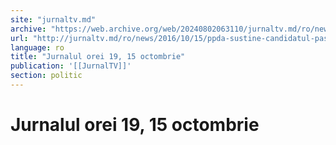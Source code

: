 ```yaml
---
site: "jurnaltv.md"
archive: "https://web.archive.org/web/20240802063110/jurnaltv.md/ro/news/2016/10/15/ppda-sustine-candidatul-pas-maia-sandu-10250024/"
url: "http://jurnaltv.md/ro/news/2016/10/15/ppda-sustine-candidatul-pas-maia-sandu-10250024/"
language: ro
title: "Jurnalul orei 19, 15 octombrie"
publication: '[[JurnalTV]]'
section: politic
---
```


# Jurnalul orei 19, 15 octombrie

